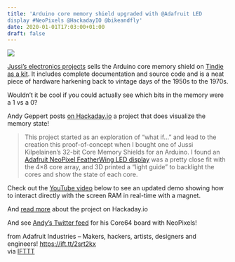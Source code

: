 ```yaml
---
title: 'Arduino core memory shield upgraded with @Adafruit LED
display #NeoPixels @HackadayIO @bikeandfly'
date: 2020-01-01T17:03:00+01:00
draft: false
---
```


![](https://cdn-blog.adafruit.com/uploads/2020/01/Untitled-2.png)

[Jussi’s electronics projects](http://jussikilpelainen.kapsi.fi/) sells the Arduino core memory shield on [Tindie as a kit](https://www.tindie.com/products/kilpelaj/core-memory-shield-for-arduino/). It includes complete documentation and source code and is a neat piece of hardware harkening back to vintage days of the 1950s to the 1970s.

Wouldn’t it be cool if you could actually see which bits in the memory were a 1 vs a 0?

Andy Geppert posts [on Hackaday.io](https://hackaday.io/project/163976-interactive-core-memory-shield-using-led-matrix) a project that does visualize the memory state!

> This project started as an exploration of “what if…” and lead to the creation this proof-of-concept when I bought one of Jussi Kilpelainen’s 32-bit Core Memory Shields for an Arduino. I found an [Adafruit NeoPixel FeatherWing LED display](https://www.adafruit.com/product/2945) was a pretty close fit with the 4×8 core array, and 3D printed a “light guide” to backlight the cores and show the state of each core.

Check out the [YouTube video](https://youtu.be/UCGXGNEb9kc) below to see an updated demo showing how to interact directly with the screen RAM in real-time with a magnet.

And [read more](https://hackaday.io/project/163976-interactive-core-memory-shield-using-led-matrix) about the project on Hackaday.io

And see [Andy’s Twitter feed](https://twitter.com/bikeandfly) for his Core64 board with NeoPixels!

  
  
from Adafruit Industries – Makers, hackers, artists, designers and engineers! https://ift.tt/2srt2kx  
via [IFTTT](https://ifttt.com/?ref=da&site=blogger)